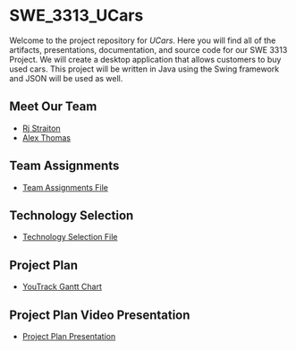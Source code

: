 # SWE_3313_UCars

Welcome to the project repository for *UCars*. Here you will find all of the artifacts, presentations, documentation, and source code for our SWE 3313 Project.
We will create a desktop application that allows customers to buy used cars. This project will be written in Java using the Swing framework and JSON will be used as well.

## Meet Our Team

- [Rj Straiton]
- [Alex Thomas]


[Rj Straiton]: <https://github.com/straitonrj/SWE_3313_Project_Team9/blob/main/RJ%20Straiton%20Resume.md>
[Alex Thomas]: <https://github.com/straitonrj/SWE_3313_Project_Team9/blob/main/Alex%20Thomas%20Resume.md>


## Team Assignments
- [Team Assignments File]

  [Team Assignments File]: <https://github.com/straitonrj/SWE_3313_Project_Team9/blob/main/Team9_Assignments.md>

## Technology Selection
- [Technology Selection File]

  [Technology Selection File]: <https://github.com/straitonrj/SWE_3313_Project_Team9/blob/main/Tech_Selection.md>

## Project Plan
- [YouTrack Gantt Chart]

  [YouTrack Gantt Chart]: <https://adkisson-swe-f23.youtrack.cloud/gantt-charts/174-23>

## Project Plan Video Presentation
- [Project Plan Presentation] 

  [Project Plan Presentation]: <https://youtu.be/bbIEKdya0l8>
